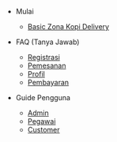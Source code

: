 - Mulai

  - [Basic Zona Kopi Delivery](readme.md)

- FAQ (Tanya Jawab)

  - [Registrasi](faq/registrasi.md)
  - [Pemesanan](faq/pemesanan.md)
  - [Profil](faq/profil.md)
  - [Pembayaran](faq/pembayaran.md)

- Guide Pengguna

  - [Admin](guide/admin.md)
  - [Pegawai](guide/pegawai.md)
  - [Customer](guide/customer.md)